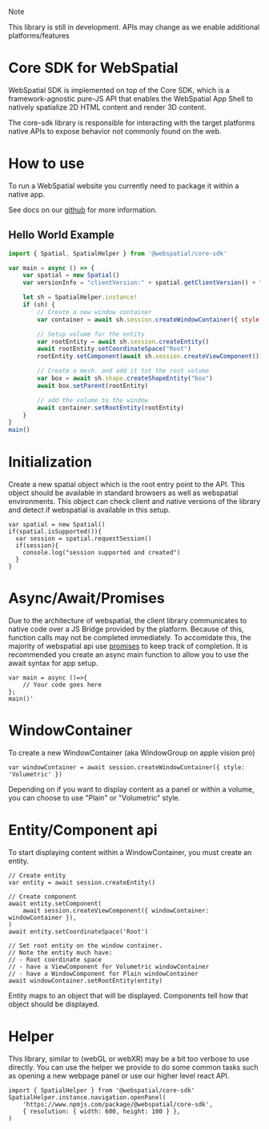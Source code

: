 > [!NOTE]
> This library is still in development. APIs may change as we enable additional platforms/features

# Core SDK for WebSpatial

WebSpatial SDK is implemented on top of the Core SDK, which is a framework-agnostic pure-JS API that enables the WebSpatial App Shell to natively spatialize 2D HTML content and render 3D content.

The core-sdk library is responsible for interacting with the target platforms native APIs to expose behavior not commonly found on the web.

# How to use
To run a WebSpatial website you currently need to package it within a native app. 
 
See docs on our [github](https://github.com/webspatial/webspatial-sdk) for more information.

## Hello World Example

```jsx
import { Spatial, SpatialHelper } from '@webspatial/core-sdk'

var main = async () => {
    var spatial = new Spatial()
    var versionInfo = "clientVersion:" + spatial.getClientVersion() + "\nnativeVersion:" + spatial.getNativeVersion() + "\nisSupported:" + spatial.isSupported()

    let sh = SpatialHelper.instance!
    if (sh) {
        // Create a new window container
        var container = await sh.session.createWindowContainer({ style: 'Volumetric' })

        // Setup volume for the entity
        var rootEntity = await sh.session.createEntity()
        await rootEntity.setCoordinateSpace("Root")
        rootEntity.setComponent(await sh.session.createViewComponent())

        // Create a mesh. and add it tot the root volume
        var box = await sh.shape.createShapeEntity("box")
        await box.setParent(rootEntity)

        // add the volume to the window
        await container.setRootEntity(rootEntity)
    }
}
main()
```

# **Initialization**

Create a new spatial object which is the root entry point to the API. This object should be available in standard browsers as well as webspatial environments. This object can check client and native versions of the library and detect if webspatial is available in this setup.

```
var spatial = new Spatial()
if(spatial.isSupported()){
  var session = spatial.requestSession()
  if(session){
    console.log("session supported and created")
  }
}
```

# **Async/Await/Promises**

Due to the architecture of webspatial, the client library communicates to native code over a JS Bridge provided by the platform. Because of this, function calls may not be completed immediately. To accomidate this, the majority of webspatial api use [promises](https://developer.mozilla.org/en-US/docs/Web/JavaScript/Reference/Global_Objects/Promise) to keep track of completion. It is recommended you create an async main function to allow you to use the await syntax for app setup.

```
var main = async ()=>{
    // Your code goes here
};
main()'
```

# **WindowContainer**

To create a new WindowContainer (aka WindowGroup on apple vision pro)

```
var windowContainer = await session.createWindowContainer({ style: 'Volumetric' })
```

Depending on if you want to display content as a panel or within a volume, you can choose to use "Plain" or "Volumetric" style.

# **Entity/Component api**

To start displaying content within a WindowContainer, you must create an entity.

```
// Create entity
var entity = await session.createEntity()

// Create component
await entity.setComponent(
    await session.createViewComponent({ windowContainer: windowContainer }),
)
await entity.setCoordinateSpace('Root')

// Set root entity on the window container.
// Note the entity much have:
// - Root coordinate space
// - have a ViewComponent for Volumetric windowContainer
// - have a WindowComponent for Plain windowContainer
await windowContainer.setRootEntity(entity)
```

Entity maps to an object that will be displayed. Components tell how that object should be displayed.

# **Helper**

This library, similar to (webGL or webXR) may be a bit too verbose to use directly. You can use the helper we provide to do some common tasks such as opening a new webpage panel or use our higher level react API.

```
import { SpatialHelper } from '@webspatial/core-sdk'
SpatialHelper.instance.navigation.openPanel(
    'https://www.npmjs.com/package/@webspatial/core-sdk',
    { resolution: { width: 600, height: 100 } },
)
```


